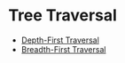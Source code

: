 # Tree Traversal

- [Depth-First Traversal](./depth-first-traversal/)
- [Breadth-First Traversal](./breadth-first-traversal/)